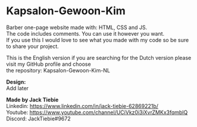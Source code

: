# Kapsalon-Gewoon-Kim  </br>

Barber one-page website made with: HTML, CSS and JS.   </br>
The code includes comments. You can use it however you want.   </br>
If you use this I would love to see what you made with my code so be sure to share your project.  </br>

This is the English version if you are searching for the Dutch version please visit my GitHub profile and choose  </br>
the repository: Kapsalon-Gewoon-Kim-NL  </br>  

<b>Design:</b>  </br>
Add later   </br>

<b>Made by Jack Tiebie</b>  </br>
Linkedin: https://www.linkedin.com/in/jack-tiebie-62869221b/ </br>
Youtube: https://www.youtube.com/channel/UCiVkz0i3iXvrZMKx3fqmblQ  </br>
Discord: JackTiebie#9672
